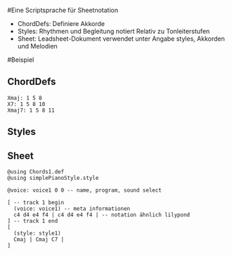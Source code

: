 #Eine Scriptsprache für Sheetnotation

 - ChordDefs: Definiere Akkorde
 - Styles: Rhythmen und Begleitung notiert Relativ zu Tonleiterstufen
 - Sheet: Leadsheet-Dokument verwendet unter Angabe styles, Akkorden und Melodien

#Beispiel
## ChordDefs

```
Xmaj: 1 5 8
X7: 1 5 8 10
Xmaj7: 1 5 8 11
```

## Styles

## Sheet

```
@using Chords1.def
@using simplePianoStyle.style

@voice: voice1 0 0 -- name, program, sound select

[ -- track 1 begin
  (voice: voice1) -- meta informationen
  c4 d4 e4 f4 | c4 d4 e4 f4 | -- notation ähnlich lilypond
] -- track 1 end
[
  (style: style1)
  Cmaj | Cmaj C7 |
]

```

